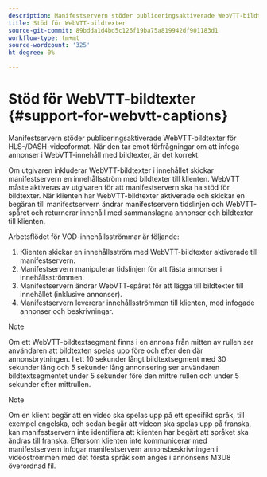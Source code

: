 ```yaml
---
description: Manifestservern stöder publiceringsaktiverade WebVTT-bildtexter för alla HLS-videoformat. När den tar emot förfrågningar om att infoga annonser i WebVTT-innehåll med bildtexter, är det korrekt.
title: Stöd för WebVTT-bildtexter
source-git-commit: 89bdda1d4bd5c126f19ba75a819942df901183d1
workflow-type: tm+mt
source-wordcount: '325'
ht-degree: 0%

---
```



# Stöd för WebVTT-bildtexter {#support-for-webvtt-captions}

Manifestservern stöder publiceringsaktiverade WebVTT-bildtexter för HLS-/DASH-videoformat. När den tar emot förfrågningar om att infoga annonser i WebVTT-innehåll med bildtexter, är det korrekt.

Om utgivaren inkluderar WebVTT-bildtexter i innehållet skickar manifestservern en innehållsström med bildtexter till klienten. WebVTT måste aktiveras av utgivaren för att manifestservern ska ha stöd för bildtexter. När klienten har WebVTT-bildtexter aktiverade och skickar en begäran till manifestservern ändrar manifestservern tidslinjen och WebVTT-spåret och returnerar innehåll med sammanslagna annonser och bildtexter till klienten.

Arbetsflödet för VOD-innehållsströmmar är följande:

1. Klienten skickar en innehållsström med WebVTT-bildtexter aktiverade till manifestservern.
1. Manifestservern manipulerar tidslinjen för att fästa annonser i innehållsströmmen.
1. Manifestservern ändrar WebVTT-spåret för att lägga till bildtexter till innehållet (inklusive annonser).
1. Manifestservern levererar innehållsströmmen till klienten, med infogade annonser och beskrivningar.

>[!NOTE]
>
>Om ett WebVTT-bildtextsegment finns i en annons från mitten av rullen ser användaren att bildtexten spelas upp före och efter den där annonsbrytningen. I ett 10 sekunder långt bildtextsegment med 30 sekunder lång och 5 sekunder lång annonsering ser användaren bildtextsegmentet under 5 sekunder före den mittre rullen och under 5 sekunder efter mittrullen.

>[!NOTE]
>
>Om en klient begär att en video ska spelas upp på ett specifikt språk, till exempel engelska, och sedan begär att videon ska spelas upp på franska, kan manifestservern inte identifiera att klienten har begärt att språket ska ändras till franska. Eftersom klienten inte kommunicerar med manifestservern infogar manifestservern annonsbeskrivningen i videoströmmen med det första språk som anges i annonsens M3U8 överordnad fil.
